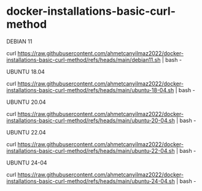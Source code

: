 # docker-installations-basic-curl-method

DEBIAN 11

curl https://raw.githubusercontent.com/ahmetcanyilmaz2022/docker-installations-basic-curl-method/refs/heads/main/debian11.sh | bash -

UBUNTU 18.04

curl https://raw.githubusercontent.com/ahmetcanyilmaz2022/docker-installations-basic-curl-method/refs/heads/main/ubuntu-18-04.sh | bash -

UBUNTU 20.04

curl https://raw.githubusercontent.com/ahmetcanyilmaz2022/docker-installations-basic-curl-method/refs/heads/main/ubuntu-20-04.sh | bash -

UBUNTU 22.04

curl https://raw.githubusercontent.com/ahmetcanyilmaz2022/docker-installations-basic-curl-method/refs/heads/main/ubuntu-22-04.sh | bash -

UBUNTU 24-04

curl https://raw.githubusercontent.com/ahmetcanyilmaz2022/docker-installations-basic-curl-method/refs/heads/main/ubuntu-24-04.sh | bash -

